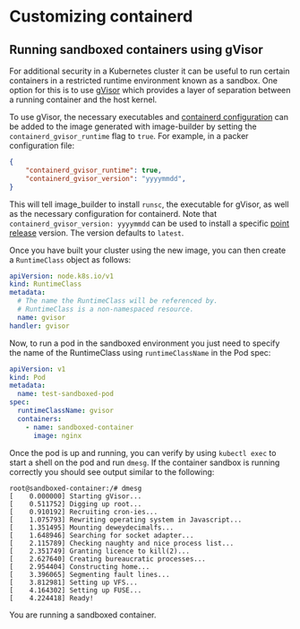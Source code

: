 # Customizing containerd

## Running sandboxed containers using gVisor

For additional security in a Kubernetes cluster it can be useful to run certain
containers in a restricted runtime environment known as a sandbox. One option for this
is to use [gVisor](https://gvisor.dev/docs/) which provides a layer
of separation between a running container and the host kernel.

To use gVisor, the necessary executables and [containerd configuration](https://github.com/containerd/containerd/blob/main/docs/cri/config.md#runtime-classes) can be added
to the image generated with image-builder by setting the `containerd_gvisor_runtime`
flag to `true`. For example, in a packer configuration file:

```json
{
    "containerd_gvisor_runtime": true,
    "containerd_gvisor_version": "yyyymmdd",
}
```

This will tell image_builder to install `runsc`, the executable for gVisor, as well as
the necessary configuration for containerd. Note that `containerd_gvisor_version: yyyymmdd` can be used to install a specific 
[point release](https://github.com/google/gvisor/releases) version. The version defaults to `latest`.

Once you have built your cluster using the new image, you can then create a `RuntimeClass` object
as follows:

```yaml
apiVersion: node.k8s.io/v1
kind: RuntimeClass
metadata:
  # The name the RuntimeClass will be referenced by.
  # RuntimeClass is a non-namespaced resource.
  name: gvisor
handler: gvisor
```

Now, to run a pod in the sandboxed environment you just need to specify the name of the RuntimeClass
using `runtimeClassName` in the Pod spec:

```yaml
apiVersion: v1
kind: Pod
metadata:
  name: test-sandboxed-pod
spec:
  runtimeClassName: gvisor
  containers:
    - name: sandboxed-container
      image: nginx
```

Once the pod is up and running, you can verify by using `kubectl exec` to start a shell on the
pod and run `dmesg`. If the container sandbox is running correctly you should see output similar
to the following:

```
root@sandboxed-container:/# dmesg
[    0.000000] Starting gVisor...
[    0.511752] Digging up root...
[    0.910192] Recruiting cron-ies...
[    1.075793] Rewriting operating system in Javascript...
[    1.351495] Mounting deweydecimalfs...
[    1.648946] Searching for socket adapter...
[    2.115789] Checking naughty and nice process list...
[    2.351749] Granting licence to kill(2)...
[    2.627640] Creating bureaucratic processes...
[    2.954404] Constructing home...
[    3.396065] Segmenting fault lines...
[    3.812981] Setting up VFS...
[    4.164302] Setting up FUSE...
[    4.224418] Ready!
```

You are running a sandboxed container.
